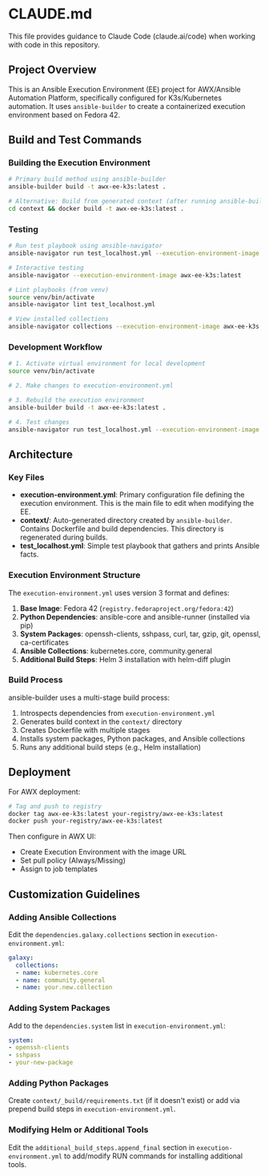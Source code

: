 # CLAUDE.md

This file provides guidance to Claude Code (claude.ai/code) when working with code in this repository.

## Project Overview

This is an Ansible Execution Environment (EE) project for AWX/Ansible Automation Platform, specifically configured for K3s/Kubernetes automation. It uses `ansible-builder` to create a containerized execution environment based on Fedora 42.

## Build and Test Commands

### Building the Execution Environment

```bash
# Primary build method using ansible-builder
ansible-builder build -t awx-ee-k3s:latest .

# Alternative: Build from generated context (after running ansible-builder create)
cd context && docker build -t awx-ee-k3s:latest .
```

### Testing

```bash
# Run test playbook using ansible-navigator
ansible-navigator run test_localhost.yml --execution-environment-image awx-ee-k3s:latest

# Interactive testing
ansible-navigator --execution-environment-image awx-ee-k3s:latest

# Lint playbooks (from venv)
source venv/bin/activate
ansible-navigator lint test_localhost.yml

# View installed collections
ansible-navigator collections --execution-environment-image awx-ee-k3s:latest
```

### Development Workflow

```bash
# 1. Activate virtual environment for local development
source venv/bin/activate

# 2. Make changes to execution-environment.yml

# 3. Rebuild the execution environment
ansible-builder build -t awx-ee-k3s:latest .

# 4. Test changes
ansible-navigator run test_localhost.yml --execution-environment-image awx-ee-k3s:latest
```

## Architecture

### Key Files

- **execution-environment.yml**: Primary configuration file defining the execution environment. This is the main file to edit when modifying the EE.
- **context/**: Auto-generated directory created by `ansible-builder`. Contains Dockerfile and build dependencies. This directory is regenerated during builds.
- **test_localhost.yml**: Simple test playbook that gathers and prints Ansible facts.

### Execution Environment Structure

The `execution-environment.yml` uses version 3 format and defines:

1. **Base Image**: Fedora 42 (`registry.fedoraproject.org/fedora:42`)
2. **Python Dependencies**: ansible-core and ansible-runner (installed via pip)
3. **System Packages**: openssh-clients, sshpass, curl, tar, gzip, git, openssl, ca-certificates
4. **Ansible Collections**: kubernetes.core, community.general
5. **Additional Build Steps**: Helm 3 installation with helm-diff plugin

### Build Process

ansible-builder uses a multi-stage build process:
1. Introspects dependencies from `execution-environment.yml`
2. Generates build context in the `context/` directory
3. Creates Dockerfile with multiple stages
4. Installs system packages, Python packages, and Ansible collections
5. Runs any additional build steps (e.g., Helm installation)

## Deployment

For AWX deployment:

```bash
# Tag and push to registry
docker tag awx-ee-k3s:latest your-registry/awx-ee-k3s:latest
docker push your-registry/awx-ee-k3s:latest
```

Then configure in AWX UI:
- Create Execution Environment with the image URL
- Set pull policy (Always/Missing)
- Assign to job templates

## Customization Guidelines

### Adding Ansible Collections

Edit the `dependencies.galaxy.collections` section in `execution-environment.yml`:

```yaml
galaxy:
  collections:
  - name: kubernetes.core
  - name: community.general
  - name: your.new.collection
```

### Adding System Packages

Add to the `dependencies.system` list in `execution-environment.yml`:

```yaml
system:
- openssh-clients
- sshpass
- your-new-package
```

### Adding Python Packages

Create `context/_build/requirements.txt` (if it doesn't exist) or add via prepend build steps in `execution-environment.yml`.

### Modifying Helm or Additional Tools

Edit the `additional_build_steps.append_final` section in `execution-environment.yml` to add/modify RUN commands for installing additional tools.
